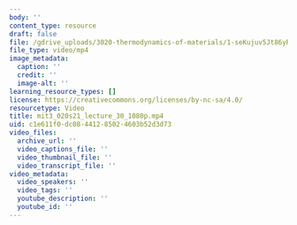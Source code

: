 ```yaml
---
body: ''
content_type: resource
draft: false
file: /gdrive_uploads/3020-thermodynamics-of-materials/1-seKujuv5Jt86yRv-Hexh0izAwock5Bg/mit3_020s21_lecture_30_1080p.mp4
file_type: video/mp4
image_metadata:
  caption: ''
  credit: ''
  image-alt: ''
learning_resource_types: []
license: https://creativecommons.org/licenses/by-nc-sa/4.0/
resourcetype: Video
title: mit3_020s21_lecture_30_1080p.mp4
uid: c1e611f0-dc08-4412-8502-4603b52d3d73
video_files:
  archive_url: ''
  video_captions_file: ''
  video_thumbnail_file: ''
  video_transcript_file: ''
video_metadata:
  video_speakers: ''
  video_tags: ''
  youtube_description: ''
  youtube_id: ''
---
```

